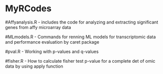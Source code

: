 # MyRCodes
#Affyanalysis.R - includes the code for analyzing and extracting significant genes from affy microarray data

#MLmodels.R - Commands for renning ML models for transcriptomic data and performance evaluation by caret package

#pval.R - Working with p-values and q-values

#fisher.R - How to calculate fisher test p-value for a complete det of omic data by using apply function
